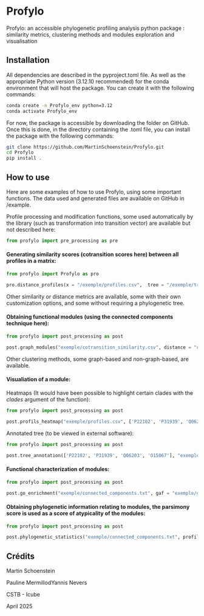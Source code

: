 # Profylo

Profylo: an accessible phylogenetic profiling analysis python package : similarity metrics, clustering methods and modules exploration and visualisation



## Installation

All dependencies are described in the pyproject.toml file. As well as the appropriate Python version (3.12.10 recommended) for the conda environment that will host the package.
You can create it with the following commands:
```bash
conda create -n Profylo_env python=3.12
conda activate Profylo_env
```

For now, the package is accessible by downloading the folder on GitHub. Once this is done, in the directory containing the .toml file, you can install the package with the following commands:
```bash
git clone https://github.com/MartinSchoenstein/Profylo.git
cd Profylo
pip install .
```



## How to use

Here are some examples of how to use Profylo, using some important functions. The data used and generated files are available on GitHub in /example.

Profile processing and modification functions, some used automatically by the library (such as transformation into transition vector) are available but not described here:
```python
from profylo import pre_processing as pre
```


#### Generating similarity scores (cotransition scores here) between all profiles in a matrix:

```python
from profylo import Profylo as pro

pro.distance_profiles(x = "/exemple/profiles.csv",  tree = "/exemple/tree.nwk", method = "cotransition", consecutive = False, path = "exemple/cotransition_similarity.csv")
```
Other similarity or distance metrics are available, some with their own customization options, and some without requiring a phylogenetic tree.



#### Obtaining functional modules (using the connected components technique here):

```python
from profylo import post_processing as post 

post.graph_modules("exemple/cotransition_similarity.csv", distance = "cotransition", threshold = 0.3, path = "exemple/connected_components.txt")
```
Other clustering methods, some graph-based and non-graph-based, are available.



#### Visualiation of a module:

Heatmaps (It would have been possible to highlight certain clades with the *clades* argument of the function):
```python
from profylo import post_processing as post 

post.profils_heatmap("exemple/profiles.csv", ['P22102', 'P31939', 'Q06203', 'O15067'], tree = "exemple/tree.nwk", path = "exemple/heatmaps_cluster5.png")
```

Annotated tree (to be viewed in external software):
```python
from profylo import post_processing as post 

post.tree_annotation(['P22102', 'P31939', 'Q06203', 'O15067'], "exemple/profiles.csv", path_tree = "exemple/tree.nwk", path = "exemple/annotated_tree_cluster5.nhx")
```



#### Functional characterization of modules:

```python
from profylo import post_processing as post 

post.go_enrichment("exemple/connected_components.txt", gaf = "exemple/gaf.gaf", complete_results = True, path = "GO_enrichment")
```



#### Obtaining phylogenetic information relating to modules, the parsimony score is used as a score of atypicality of the modules:

```python
from profylo import post_processing as post 

post.phylogenetic_statistics("exemple/connected_components.txt", profils = "exemple/profiles.csv", path_tree = "exemple/tree.nwk", path = "exemple/phylogenetic_statitstics.csv")
```




## Crédits
Martin Schoenstein

Pauline MermillodYannis Nevers

CSTB - Icube 

April 2025






